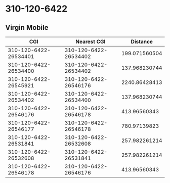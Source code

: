 # 310-120-6422
## Virgin Mobile


| CGI | Nearest CGI | Distance |
|-----|-------------|----------|
| 310-120-6422-26534401 | 310-120-6422-26534402 | 199.071560504 |
| 310-120-6422-26534400 | 310-120-6422-26534402 | 137.968230744 |
| 310-120-6422-26545921 | 310-120-6422-26546176 | 2240.86428413 |
| 310-120-6422-26534402 | 310-120-6422-26534400 | 137.968230744 |
| 310-120-6422-26546176 | 310-120-6422-26546178 | 413.96560343 |
| 310-120-6422-26546177 | 310-120-6422-26546178 | 780.97139823 |
| 310-120-6422-26531841 | 310-120-6422-26532608 | 257.982261214 |
| 310-120-6422-26532608 | 310-120-6422-26531841 | 257.982261214 |
| 310-120-6422-26546178 | 310-120-6422-26546176 | 413.96560343 |
